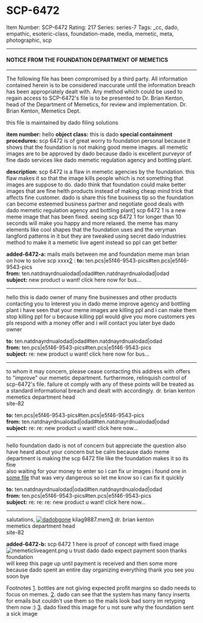 # SCP-6472
Item Number: SCP-6472
Rating: 217
Series: series-7
Tags: _cc, dado, empathic, esoteric-class, foundation-made, media, memetic, meta, photographic, scp

---

  
  

#### NOTICE FROM THE FOUNDATION DEPARTMENT OF MEMETICS
* * *
The following file has been compromised by a third party. All information contained herein is to be considered inaccurate until the information breach has been appropriately dealt with. Any method which could be used to regain access to SCP-6472's file is to be presented to Dr. Brian Kenton, head of the Department of Memetics, for review and implementation.
Dr. Brian Kenton, Memetics Dept.
  
  

  
this file is maintained by dado filing solutions  

  
  
  

**item number:** hello
**object class:** this is dado
**special containment procedures:** scp 6472 is of great worry to foundation personal because it shows that the foundation is not making good meme images. all memetic images are to be approved by dado because dado is excellent purveyor of fine dado services like dado memetic regulation agency and bottling plant.
  

**description:** scp 6472 is a flaw in memetic agencies by the foundation. this flaw makes it so that the image kills people which is not something that images are suppose to do. dado think that foundation could make better images that are fine helth products instead of making cheap mind trick that affects fine customer. dado is share this fine business tip so the foundation can become esteemed business partner and negotiate good deals with dado memetic regulation agency and bottling plant[1](javascript:;)
scp 6472 1 is a new meme image that has been fixed. seeing scp 6472 1 for longer than 10 seconds will make you happy and more relaxed. the meme has many elements like cool shapes that the foundation uses and the veryman langford patterns in it but they are tweaked using secret dado industries method to make it a memetic live agent instead so ppl can get better
  

**added-6472-a:** mails
mails between me and foundation meme man brian on how to solve scp xxxx[2](javascript:;) :
**to:** ten.pcs|e5f46-9543-pics#ten.pcs|e5f46-9543-pics  
**from:** ten.natdnayrdnualodad|odad#ten.natdnayrdnualodad|odad  
**subject:** new product u want! click here now for bus…
* * *
hello this is dado owner of many fine businesses and other products contacting you to interest you in dado meme improve agency and bottling plant i have seen that your meme images are killing ppl and i can make them stop killing ppl for u because killing ppl would give you more customers yes  
pls respond with a money offer and i will contact you later bye
dado  
owner
  

**to:** ten.natdnayrdnualodad|odad#ten.natdnayrdnualodad|odad  
**from:** ten.pcs|e5f46-9543-pics#ten.pcs|e5f46-9543-pics  
**subject:** re: new product u want! click here now for bus…
* * *
to whom it may concern,
please cease contacting this address with offers to "improve" our memetic department. furthermore, relinquish control of scp-6472's file. failure ot comply with any of these points will be treated as a standard informational breach and dealt with accordingly.
dr. brian kenton  
memetics department head  
site-82
  

**to:** ten.pcs|e5f46-9543-pics#ten.pcs|e5f46-9543-pics  
**from:** ten.natdnayrdnualodad|odad#ten.natdnayrdnualodad|odad  
**subject:** re: re: new product u want! click here now…
* * *
hello foundation
dado is not of concern but appreciate the question also have heard about your concern but be calm because dado meme department is making the scp 6472 file like the foundation makes it so its fine  
also waiting for your money to enter so i can fix ur images i found one in [some file](/scp-001) that was very dangerous so let me know so i can fix it quickly
  

**to:** ten.natdnayrdnualodad|odad#ten.natdnayrdnualodad|odad  
**from:** ten.pcs|e5f46-9543-pics#ten.pcs|e5f46-9543-pics  
**subject:** re: re: re: new product u want! click here now…
* * *
salutations,
[![dadobgone](https://scp-wiki.wdfiles.com/local--resized-images/scp-6472/dadobgone/medium.jpg)](https://scp-wiki.wdfiles.com/local--files/scp-6472/dadobgone)
kilag9887.mem[3](javascript:;)
dr. brian kenton  
memetics department head  
site-82
  
  

**added-6472-b:** scp 6472 1
here is proof of concept with fixed image
![memeticliveagent.png](https://scp-wiki.wdfiles.com/local--files/scp-6472/memeticliveagent.png)
u trust dado
dado expect payment soon thanks foundation  
will keep this page up until payment is received and then some more because dado spent an entire day organizing everything thank you see you soon bye
  

Footnotes
[1](javascript:;). bottles are not giving expected profit margins so dado needs to focus on memes.
[2](javascript:;). dado can see that the system has many fancy inserts for emails but couldn't use them so the mails look bad sorry im retyping them now :)
[3](javascript:;). dado fixed this image for u not sure why the foundation sent a sick image